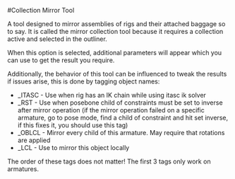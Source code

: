#Collection Mirror Tool  
  
A tool designed to mirror assemblies of rigs and their attached baggage so to say. It is called the mirror collection tool because it requires a collection active and selected in the outliner.     
  
When this option is selected, additional parameters will appear which you can use to get the result you require.  

Additionally, the behavior of this tool can be influenced to tweak the results if issues arise, this is done by tagging object names:

- _ITASC - Use when rig has an IK chain while using itasc ik solver  
- _RST - Use when posebone child of constraints must be set to inverse after mirror operation (if the mirror operation failed on a specific armature, go to pose mode, find a child of constraint and hit set inverse, if this fixes it, you should use this tag)  
- _OBLCL - Mirror every child of this armature. May require that rotations are applied  
- _LCL - Use to mirror this object locally  
  
The order of these tags does not matter! The first 3 tags only work on armatures.
